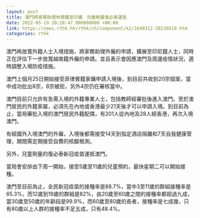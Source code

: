 ```yaml
---
layout: post
title: 澳門將家務助理申請擴至印傭　兒童劑量復必泰運抵
date: 2022-05-19 20:28:47.000000000 +08:00
link: https://news.rthk.hk/rthk/ch/component/k2/1649312-20220519.htm
categories: rthk
---
```


澳門再放寬外籍人士入境措施，將家務助理外僱的申請，擴展至印尼籍人士，同時正在評估下一步放寬越南籍外僱的申請。並且表示會因應澳門及周邊疫情狀況，適時調整入境防疫措施。

澳門上個月25日開始接受菲律賓籍家傭申請入境後，到目前共收到20宗個案，當中成功批出8宗，8宗被拒，另外4宗仍在審核當中。

澳門目前只允許有急需入境的外籍專業人士，包括教師經審批後進入澳門。至於澳門居民的外籍家屬，必須先在內地或香港最少21天後才可以申請入境。到目前為止，當局審批入境的澳門居民外籍配偶，有201人從內地及28人經香港，再次入境澳門。

有經國外入境澳門的外僱，入境後都需接受14天到指定酒店隔離和7天自我健康管理，期間需定期接受自費的核酸檢測。

另外，兒童劑量的復必泰新冠疫苗運抵澳門。

當局會安排由下周一開始，接受5歲至11歲的兒童預約，最快星期二可以開始接種。

澳門至目前為止，全民新冠疫苗的接種率是88.7%，當中3至11歲的群組接種率是65.3%，而12歲到19歲的群組是82%，由20歲至60歲之間的接種率都超過九成，當30歲至50歲的年齡段是99.9%，而60歲至80歲的長者，接種率是七成幾，只有80歲以上人群的接種率不足五成，只有48.4%。
